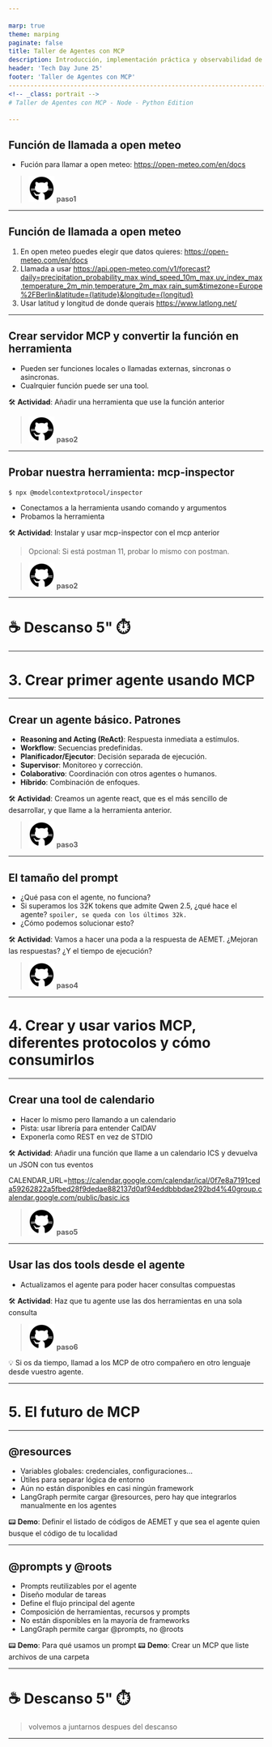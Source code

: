 ```yaml
---

marp: true
theme: marping
paginate: false
title: Taller de Agentes con MCP
description: Introducción, implementación práctica y observabilidad de MCP
header: 'Tech Day June 25'
footer: 'Taller de Agentes con MCP'
--------------------------------------------------------------------------
<!-- _class: portrait -->
# Taller de Agentes con MCP - Node - Python Edition

---
```


## Función de llamada a open meteo

* Fución para llamar a open meteo: https://open-meteo.com/en/docs

> ![Github](images/github.png) **paso1**

--- 

## Función de llamada a open meteo

1. En open meteo puedes elegir que datos quieres:
https://open-meteo.com/en/docs
2. Llamada a usar https://api.open-meteo.com/v1/forecast?daily=precipitation_probability_max,wind_speed_10m_max,uv_index_max,temperature_2m_min,temperature_2m_max,rain_sum&timezone=Europe%2FBerlin&latitude={latitude}&longitude={longitud}
3. Usar latitud y longitud de donde querais
https://www.latlong.net/

---

## Crear servidor MCP y convertir la función en herramienta

* Pueden ser funciones locales o llamadas externas, sincronas o asincronas.
* Cualrquier función puede ser una tool.

🛠️ **Actividad**: Añadir una herramienta que use la función anterior

> ![Github](images/github.png) **paso2**

---

## Probar nuestra herramienta: mcp-inspector

```$ npx @modelcontextprotocol/inspector```

* Conectamos a la herramienta usando comando y argumentos
* Probamos la herramienta

🛠️ **Actividad**: Instalar y usar mcp-inspector con el mcp anterior

> Opcional: Si está postman 11, probar lo mismo con postman.

> ![Github](images/github.png) **paso2**

---

<!-- _class: lead -->

# ☕️ Descanso 5" ⏱️ 

---

<!-- _class: lead -->

# 3. Crear primer agente usando MCP

---

## Crear un agente básico. Patrones

  * **Reasoning and Acting (ReAct)**: Respuesta inmediata a estímulos.
  * **Workflow**: Secuencias predefinidas.
  * **Planificador/Ejecutor**: Decisión separada de ejecución.
  * **Supervisor**: Monitoreo y corrección.
  * **Colaborativo**: Coordinación con otros agentes o humanos.
  * **Híbrido**: Combinación de enfoques.

🛠️ **Actividad**: Creamos un agente react, que es el más sencillo de desarrollar, y que llame a la herramienta anterior.

> ![Github](images/github.png) **paso3**

---

## El tamaño del prompt

* ¿Qué pasa con el agente, no funciona?
* Si superamos los 32K tokens que admite Qwen 2.5, ¿qué hace el agente? 
```spoiler, se queda con los últimos 32k.```
* ¿Cómo podemos solucionar esto?

🛠️ **Actividad**: Vamos a hacer una poda a la respuesta de AEMET. ¿Mejoran las respuestas? ¿Y el tiempo de ejecución?

> ![Github](images/github.png) **paso4**

---

<!-- _class: lead -->

# 4. Crear y usar varios MCP, diferentes protocolos y cómo consumirlos

---

## Crear una tool de calendario

* Hacer lo mismo pero llamando a un calendario
* Pista: usar librería para entender CalDAV
* Exponerla como REST en vez de STDIO

🛠️ **Actividad**: Añadir una función que llame a un calendario ICS y devuelva un JSON con tus eventos

CALENDAR_URL=https://calendar.google.com/calendar/ical/0f7e8a7191ceda59262822a5fbed28f9dedae882137d0af94eddbbbdae292bd4%40group.calendar.google.com/public/basic.ics

> ![Github](images/github.png) **paso5**

---

## Usar las dos tools desde el agente

* Actualizamos el agente para poder hacer consultas compuestas

🛠️ **Actividad**: Haz que tu agente use las dos herramientas en una sola consulta

> ![Github](images/github.png) **paso6**

💡 Si os da tiempo, llamad a los MCP de otro compañero en otro lenguaje desde vuestro agente.

---

<!-- _class: lead -->

# 5. El futuro de MCP

---

## @resources

* Variables globales: credenciales, configuraciones…
* Útiles para separar lógica de entorno
* Aún no están disponibles en casi ningún framework
* LangGraph permite cargar @resources, pero hay que integrarlos manualmente en los agentes

📟️ **Demo**: Definir el listado de códigos de AEMET y que sea el agente quien busque el código de tu localidad

---

## @prompts y @roots

* Prompts reutilizables por el agente
* Diseño modular de tareas
* Define el flujo principal del agente
* Composición de herramientas, recursos y prompts
* No están disponibles en la mayoría de frameworks
* LangGraph permite cargar @prompts, no @roots

📟️ **Demo**: Para qué usamos un prompt
📟️ **Demo**: Crear un MCP que liste archivos de una carpeta

---
<!-- _class: lead -->

# ☕️ Descanso 5" ⏱️ 

> volvemos a juntarnos despues del descanso

---
